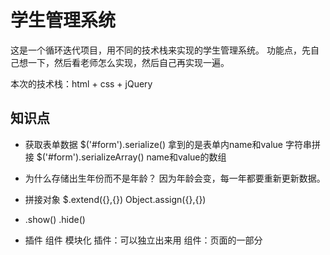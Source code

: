 # 学生管理系统
这是一个循环迭代项目，用不同的技术栈来实现的学生管理系统。
功能点，先自己想一下，然后看老师怎么实现，然后自己再实现一遍。

本次的技术栈：html + css + jQuery

## 知识点
- 获取表单数据 
$('#form').serialize() 拿到的是表单内name和value 字符串拼接
$('#form').serializeArray() name和value的数组


- 为什么存储出生年份而不是年龄？
因为年龄会变，每一年都要重新更新数据。


- 拼接对象 $.extend({},{})  Object.assign({},{})


- .show() .hide()


- 插件 组件 模块化
插件：可以独立出来用
组件：页面的一部分 

